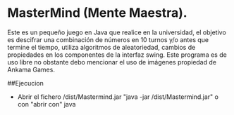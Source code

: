 # MasterMind (Mente Maestra).
Este es un pequeño juego en Java que realice en la universidad, el objetivo es descifrar una combinación de números en 10 turnos y/o antes que termine el tiempo, utiliza algoritmos de aleatoriedad, cambios de propiedades en los componentes de la interfaz swing.  Este programa es de uso libre no obstante debo mencionar el uso de imágenes propiedad de Ankama Games.

##Ejecucion
* Abrir el fichero /dist/Mastermind.jar "java -jar /dist/Mastermind.jar"  o con "abrir con" java
